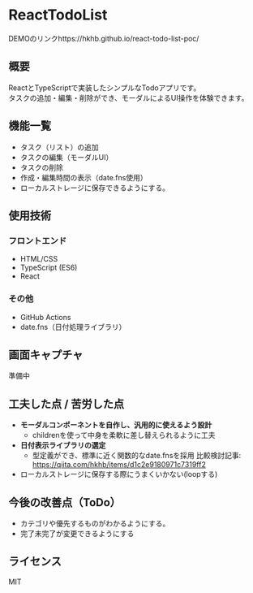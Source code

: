 # ReactTodoList

DEMOのリンクhttps://hkhb.github.io/react-todo-list-poc/

## 概要
ReactとTypeScriptで実装したシンプルなTodoアプリです。  
タスクの追加・編集・削除ができ、モーダルによるUI操作を体験できます。

## 機能一覧
- タスク（リスト）の追加
- タスクの編集（モーダルUI）
- タスクの削除
- 作成・編集時間の表示（date.fns使用）
- ローカルストレージに保存できるようにする。

## 使用技術
### フロントエンド
- HTML/CSS
- TypeScript (ES6)
- React

### その他
- GitHub Actions
- date.fns（日付処理ライブラリ）

## 画面キャプチャ
準備中

## 工夫した点 / 苦労した点
- **モーダルコンポーネントを自作し、汎用的に使えるよう設計**
  - childrenを使って中身を柔軟に差し替えられるように工夫
- **日付表示ライブラリの選定**
  - 型定義ができ、標準に近く関数的なdate.fnsを採用
  比較検討記事: https://qiita.com/hkhb/items/d1c2e9180971c7319ff2
- ローカルストレージに保存する際にうまくいかない(loopする)

## 今後の改善点（ToDo）
- カテゴリや優先するものがわかるようにする。
- 完了未完了が変更できるようにする

## ライセンス

MIT
